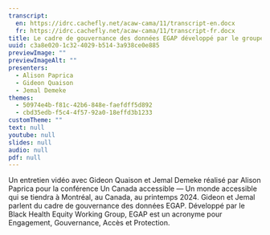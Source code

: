 ```yaml
---
transcript:
  en: https://idrc.cachefly.net/acaw-cama/11/transcript-en.docx
  fr: https://idrc.cachefly.net/acaw-cama/11/transcript-fr.docx
title: Le cadre de gouvernance des données EGAP développé par le groupe de travail sur l'équité en matière de santé pour les Noirs
uuid: c3a8e020-1c32-4029-b514-3a938ce0e885
previewImage: ""
previewImageAlt: ""
presenters:
  - Alison Paprica
  - Gideon Quaison
  - Jemal Demeke
themes:
  - 50974e4b-f81c-42b6-848e-faefdff5d892
  - cbd35edb-f5c4-4f57-92a0-18effd3b1233
customTheme: ""
text: null
youtube: null
slides: null
audio: null
pdf: null
---
```

Un entretien vidéo avec Gideon Quaison et Jemal Demeke réalisé par Alison Paprica pour la conférence Un Canada accessible — Un monde accessible qui se tiendra à Montréal, au Canada, au printemps 2024. Gideon et Jemal parlent du cadre de gouvernance des données EGAP. Développé par le Black Health Equity Working Group, EGAP est un acronyme pour Engagement, Gouvernance, Accès et Protection.

